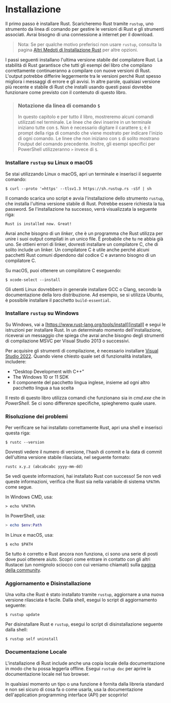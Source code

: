 # Installazione

Il primo passo è installare Rust. Scaricheremo Rust tramite `rustup`, uno strumento da linea di comando per gestire le versioni di Rust e gli strumenti associati. Avrai bisogno di una connessione a internet per il download.

> Nota: Se per qualche motivo preferisci non usare `rustup`, consulta la pagina
> [Altri Medoti di Installazione Rust][otherinstall] per altre opzioni.

I passi seguenti installano l'ultima versione stabile del compilatore Rust. La stabilità di Rust garantisce che tutti gli esempi del libro che compilano correttamente continueranno a compilare con nuove versioni di Rust. L'output potrebbe differire leggermente tra le versioni perché Rust spesso migliora i messaggi di errore e gli avvisi. In altre parole, qualsiasi versione più recente e stabile di Rust che installi usando questi passi dovrebbe funzionare come previsto con il contenuto di questo libro.

> ### Notazione da linea di comando `$`
>
> In questo capitolo e per tutto il libro, mostreremo alcuni comandi utilizzati
> nel terminale. Le linee che devi inserire in un terminale iniziano tutte con `$`. 
> Non è necessario digitare il carattere `$`; è il prompt della riga di comando che 
> viene mostrato per indicare l'inizio di ogni comando. Le linee che non iniziano 
> con `$` di solito mostrano l'output del comando precedente. Inoltre, gli esempi 
> specifici per PowerShell utilizzeranno `>` invece di `$`.

### Installare `rustup` su Linux o macOS

Se stai utilizzando Linux o macOS, apri un terminale e inserisci il seguente comando:

```console
$ curl --proto '=https' --tlsv1.3 https://sh.rustup.rs -sSf | sh
```

Il comando scarica uno script e avvia l'installazione dello strumento `rustup`, che installa l'ultima versione stabile di Rust. Potrebbe essere richiesta la tua password. Se l'installazione ha successo, verrà visualizzata la seguente riga:

```text
Rust is installed now. Great!
```

Avrai anche bisogno di un *linker*, che è un programma che Rust utilizza per unire i suoi output compilati in un unico file. È probabile che tu ne abbia già uno. Se ottieni errori di linker, dovresti installare un compilatore C, che di solito include un linker. Un compilatore C è utile anche perché alcuni pacchetti Rust comuni dipendono dal codice C e avranno bisogno di un compilatore C.

Su macOS, puoi ottenere un compilatore C eseguendo:

```console
$ xcode-select --install
```

Gli utenti Linux dovrebbero in generale installare GCC o Clang, secondo la documentazione della loro distribuzione. Ad esempio, se si utilizza Ubuntu, è possibile installare il pacchetto `build-essential`.

### Installare `rustup` su Windows

Su Windows, vai a [https://www.rust-lang.org/tools/install][install] e segui le istruzioni per installare Rust. In un determinato momento dell'installazione, riceverai un messaggio che spiega che avrai anche bisogno degli strumenti di compilazione MSVC per Visual Studio 2013 o successivi.

Per acquisire gli strumenti di compilazione, è necessario installare [Visual Studio 2022][visualstudio]. Quando viene chiesto quale set di funzionalità installare, includere:

* “Desktop Development with C++”
* The Windows 10 or 11 SDK
* Il componente del pacchetto lingua inglese, insieme ad ogni altro pacchetto lingua a tua scelta

Il resto di questo libro utilizza comandi che funzionano sia in *cmd.exe* che in *PowerShell*. Se ci sono differenze specifiche, spiegheremo quale usare.

### Risoluzione dei problemi

Per verificare se hai installato correttamente Rust, apri una shell e inserisci questa riga:

```console
$ rustc --version
```

Dovresti vedere il numero di versione, l'hash di commit e la data di commit dell'ultima versione stabile rilasciata, nel seguente formato:

```text
rustc x.y.z (abcabcabc yyyy-mm-dd)
```

Se vedi queste informazioni, hai installato Rust con successo! Se non vedi queste informazioni, verifica che Rust sia nella variabile di sistema `%PATH%` come segue.

In Windows CMD, usa:

```console
> echo %PATH%
```

In PowerShell, usa:

```powershell
> echo $env:Path
```

In Linux e macOS, usa:

```console
$ echo $PATH
```

Se tutto è corretto e Rust ancora non funziona, ci sono una serie di posti dove puoi ottenere aiuto. Scopri come entrare in contatto con gli altri Rustacei (un nomignolo sciocco con cui veniamo chiamati) sulla [pagina della community][community].

### Aggiornamento e Disinstallazione

Una volta che Rust è stato installato tramite  `rustup`, aggiornare a una nuova versione rilasciata è facile. Dalla shell, esegui lo script di aggiornamento seguente:

```console
$ rustup update
```

Per disinstallare Rust e `rustup`, esegui lo script di disinstallazione seguente dalla shell:

```console
$ rustup self uninstall
```

### Documentazione Locale

L'installazione di Rust include anche una copia locale della documentazione in modo che tu possa leggerla offline. Esegui `rustup doc` per aprire la documentazione locale nel tuo browser.

In qualsiasi momento un tipo o una funzione è fornita dalla libreria standard e non sei sicuro di cosa fa o come usarla, usa la documentazione dell'application programming interface (API) per scoprirlo!

[otherinstall]: https://forge.rust-lang.org/infra/other-installation-methods.html
[install]: https://www.rust-lang.org/tools/install
[visualstudio]: https://visualstudio.microsoft.com/downloads/
[community]: https://www.rust-lang.org/community